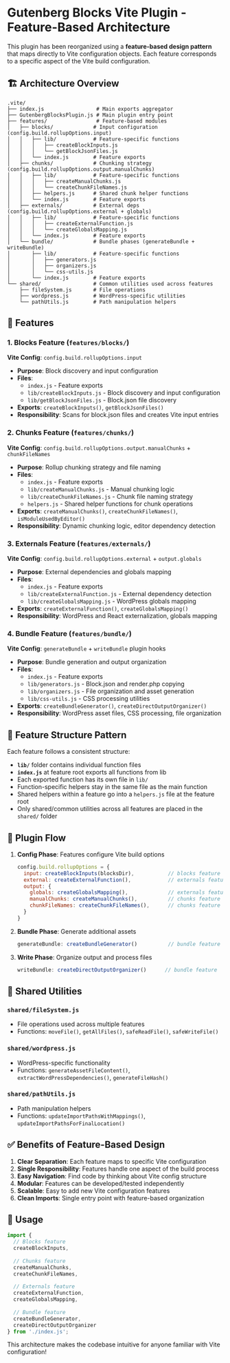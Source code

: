 # Gutenberg Blocks Vite Plugin - Feature-Based Architecture

This plugin has been reorganized using a **feature-based design pattern** that maps directly to Vite configuration objects. Each feature corresponds to a specific aspect of the Vite build configuration.

## 🏗️ Architecture Overview

```
.vite/
├── index.js                 # Main exports aggregator
├── GutenbergBlocksPlugin.js # Main plugin entry point
├── features/                # Feature-based modules
│   ├── blocks/             # Input configuration (config.build.rollupOptions.input)
│   │   ├── lib/            # Feature-specific functions
│   │   │   ├── createBlockInputs.js
│   │   │   └── getBlockJsonFiles.js
│   │   └── index.js        # Feature exports
│   ├── chunks/             # Chunking strategy (config.build.rollupOptions.output.manualChunks)
│   │   ├── lib/            # Feature-specific functions
│   │   │   ├── createManualChunks.js
│   │   │   └── createChunkFileNames.js
│   │   ├── helpers.js      # Shared chunk helper functions
│   │   └── index.js        # Feature exports
│   ├── externals/          # External deps (config.build.rollupOptions.external + globals)
│   │   ├── lib/            # Feature-specific functions
│   │   │   ├── createExternalFunction.js
│   │   │   └── createGlobalsMapping.js
│   │   └── index.js        # Feature exports
│   └── bundle/             # Bundle phases (generateBundle + writeBundle)
│       ├── lib/            # Feature-specific functions
│       │   ├── generators.js
│       │   ├── organizers.js
│       │   └── css-utils.js
│       └── index.js        # Feature exports
└── shared/                 # Common utilities used across features
    ├── fileSystem.js       # File operations
    ├── wordpress.js        # WordPress-specific utilities
    └── pathUtils.js        # Path manipulation helpers
```

## 🎯 Features

### 1. **Blocks Feature** (`features/blocks/`)
**Vite Config**: `config.build.rollupOptions.input`

- **Purpose**: Block discovery and input configuration
- **Files**: 
  - `index.js` - Feature exports
  - `lib/createBlockInputs.js` - Block discovery and input configuration
  - `lib/getBlockJsonFiles.js` - Block.json file discovery
- **Exports**: `createBlockInputs()`, `getBlockJsonFiles()`
- **Responsibility**: Scans for block.json files and creates Vite input entries

### 2. **Chunks Feature** (`features/chunks/`)
**Vite Config**: `config.build.rollupOptions.output.manualChunks` + `chunkFileNames`

- **Purpose**: Rollup chunking strategy and file naming
- **Files**: 
  - `index.js` - Feature exports
  - `lib/createManualChunks.js` - Manual chunking logic
  - `lib/createChunkFileNames.js` - Chunk file naming strategy
  - `helpers.js` - Shared helper functions for chunk operations
- **Exports**: `createManualChunks()`, `createChunkFileNames()`, `isModuleUsedByEditor()`
- **Responsibility**: Dynamic chunking logic, editor dependency detection

### 3. **Externals Feature** (`features/externals/`)
**Vite Config**: `config.build.rollupOptions.external` + `output.globals`

- **Purpose**: External dependencies and globals mapping
- **Files**: 
  - `index.js` - Feature exports
  - `lib/createExternalFunction.js` - External dependency detection
  - `lib/createGlobalsMapping.js` - WordPress globals mapping
- **Exports**: `createExternalFunction()`, `createGlobalsMapping()`
- **Responsibility**: WordPress and React externalization, globals mapping

### 4. **Bundle Feature** (`features/bundle/`)
**Vite Config**: `generateBundle` + `writeBundle` plugin hooks

- **Purpose**: Bundle generation and output organization
- **Files**: 
  - `index.js` - Feature exports
  - `lib/generators.js` - Block.json and render.php copying
  - `lib/organizers.js` - File organization and asset generation
  - `lib/css-utils.js` - CSS processing utilities
- **Exports**: `createBundleGenerator()`, `createDirectOutputOrganizer()`
- **Responsibility**: WordPress asset files, CSS processing, file organization

## 📂 Feature Structure Pattern

Each feature follows a consistent structure:
- **`lib/`** folder contains individual function files
- **`index.js`** at feature root exports all functions from lib
- Each exported function has its own file in `lib/`
- Function-specific helpers stay in the same file as the main function
- Shared helpers within a feature go into a `helpers.js` file at the feature root
- Only shared/common utilities across all features are placed in the `shared/` folder

## 🔄 Plugin Flow

1. **Config Phase**: Features configure Vite build options
   ```javascript
   config.build.rollupOptions = {
     input: createBlockInputs(blocksDir),           // blocks feature
     external: createExternalFunction(),            // externals feature
     output: {
       globals: createGlobalsMapping(),             // externals feature  
       manualChunks: createManualChunks(),          // chunks feature
       chunkFileNames: createChunkFileNames(),      // chunks feature
     }
   }
   ```

2. **Bundle Phase**: Generate additional assets
   ```javascript
   generateBundle: createBundleGenerator()          // bundle feature
   ```

3. **Write Phase**: Organize output and process files
   ```javascript
   writeBundle: createDirectOutputOrganizer()      // bundle feature
   ```

## 🧩 Shared Utilities

### `shared/fileSystem.js`
- File operations used across multiple features
- Functions: `moveFile()`, `getAllFiles()`, `safeReadFile()`, `safeWriteFile()`

### `shared/wordpress.js`
- WordPress-specific functionality
- Functions: `generateAssetFileContent()`, `extractWordPressDependencies()`, `generateFileHash()`

### `shared/pathUtils.js`
- Path manipulation helpers
- Functions: `updateImportPathsWithMappings()`, `updateImportPathsForFinalLocation()`

## ✅ Benefits of Feature-Based Design

1. **Clear Separation**: Each feature maps to specific Vite configuration
2. **Single Responsibility**: Features handle one aspect of the build process
3. **Easy Navigation**: Find code by thinking about Vite config structure
4. **Modular**: Features can be developed/tested independently
5. **Scalable**: Easy to add new Vite configuration features
6. **Clean Imports**: Single entry point with feature-based organization

## 🚀 Usage

```javascript
import {
  // Blocks feature
  createBlockInputs,
  
  // Chunks feature  
  createManualChunks,
  createChunkFileNames,
  
  // Externals feature
  createExternalFunction,
  createGlobalsMapping,
  
  // Bundle feature
  createBundleGenerator,
  createDirectOutputOrganizer
} from './index.js';
```

This architecture makes the codebase intuitive for anyone familiar with Vite configuration!
